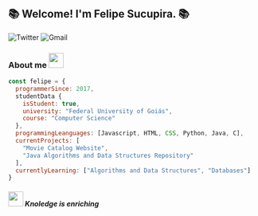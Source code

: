 <h2>📚 Welcome! I'm Felipe Sucupira. 📚</h2>

![Twitter](https://img.shields.io/badge/Linkedin-white?style=flat-square&logo=Linkedin&logoColor=%23FFFFFF&color=%23333333&link=https%3A%2F%2Fwww.linkedin.com%2Fin%2Ffelipe-sucupira-dev%2F)
![Gmail](https://img.shields.io/badge/felipeoficial444%40gmail.com-white?style=flat-square&logo=Gmail&logoColor=%23FFFFFF&color=%23333333)


### About me <img src="https://media.giphy.com/media/l1UKjR9igBS8KdDora/giphy.gif" width=30>
```javascript
const felipe = {
  programmerSince: 2017,
  studentData {
    isStudent: true,
    university: "Federal University of Goiás",
    course: "Computer Science"
  },
  programmingLeanguages: [Javascript, HTML, CSS, Python, Java, C],
  currentProjects: [
    "Movie Catalog Website",
    "Java Algorithms and Data Structures Repository"
  ],
  currentlyLearning: ["Algorithms and Data Structures", "Databases"]
}
```

#### <img src="https://media.giphy.com/media/Kc1TPDRWHydtU8wDzJ/giphy.gif" width=30> <i>Knoledge is enriching




<!---
Aust2000/Aust2000 is a ✨ special ✨ repository because its `README.md` (this file) appears on your GitHub profile.
You can click the Preview link to take a look at your changes.
--->

